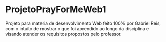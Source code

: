 # ProjetoPrayForMeWeb1

Projeto para materia de desenvolvimento Web feito 100% por Gabriel Reis, com o intuito de mostrar o que foi aprendido ao longo da disciplina e visando atender os requisitos propostos pelo professor.
